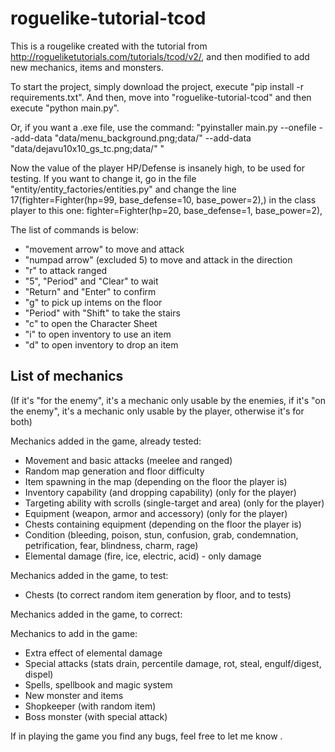 # roguelike-tutorial-tcod

This is a rougelike created with the tutorial from http://rogueliketutorials.com/tutorials/tcod/v2/, and then modified to add new mechanics, items and monsters.

To start the project, simply download the project, execute "pip install -r requirements.txt".
And then, move into "roguelike-tutorial-tcod" and then execute "python main.py".

Or, if you want a .exe file, use the command: "pyinstaller main.py --onefile --add-data "data/menu_background.png;data/" --add-data "data/dejavu10x10_gs_tc.png;data/" "

Now the value of the player HP/Defense is insanely high, to be used for testing.
If you want to change it, go in the file "entity/entity_factories/entities.py" and change the line 17(fighter=Fighter(hp=99, base_defense=10, base_power=2),) in the class player to this one:
fighter=Fighter(hp=20, base_defense=1, base_power=2),

The list of commands is below:
- "movement arrow" to move and attack
- "numpad arrow" (excluded 5) to move and attack in the direction
- "r" to attack ranged
- "5", "Period" and "Clear" to wait
- "Return" and "Enter" to confirm
- "g" to pick up intems on the floor
- "Period" with "Shift" to take the stairs
- "c" to open the Character Sheet
- "i" to open inventory to use an item
- "d" to open inventory to drop an item


## List of mechanics

(If it's "for the enemy", it's a mechanic only usable by the enemies, if it's "on the enemy", it's a mechanic only usable by the player, otherwise it's for both)

Mechanics added in the game, already tested:
- Movement and basic attacks (meelee and ranged)
- Random map generation and floor difficulty
- Item spawning in the map (depending on the floor the player is)
- Inventory capability (and dropping capability) (only for the player)
- Targeting ability with scrolls (single-target and area) (only for the player)
- Equipment (weapon, armor and accessory) (only for the player)
- Chests containing equipment (depending on the floor the player is)
- Condition (bleeding, poison, stun, confusion, grab, condemnation, petrification, fear, blindness, charm, rage)
- Elemental damage (fire, ice, electric, acid) - only damage

Mechanics added in the game, to test:
- Chests (to correct random item generation by floor, and to tests)

Mechanics added in the game, to correct:

Mechanics to add in the game:
- Extra effect of elemental damage
- Special attacks (stats drain, percentile damage, rot, steal, engulf/digest, dispel)
- Spells, spellbook and magic system
- New monster and items
- Shopkeeper (with random item)
- Boss monster (with special attack)


If in playing the game you find any bugs, feel free to let me know . 